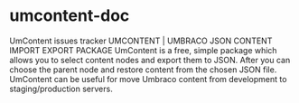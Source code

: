 # umcontent-doc
UmContent issues tracker
UMCONTENT | UMBRACO JSON CONTENT IMPORT EXPORT PACKAGE
UmContent is a free, simple package which allows you to select content nodes and export them to JSON. After you can choose the parent node and restore content from the chosen JSON file. UmContent can be useful for move Umbraco content from development to staging/production servers.
